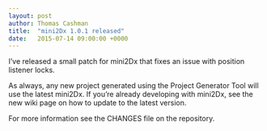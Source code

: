 ```yaml
---
layout: post
author: Thomas Cashman
title:  "mini2Dx 1.0.1 released"
date:   2015-07-14 09:00:00 +0000
---
```


I’ve released a small patch for mini2Dx that fixes an issue with position listener locks.
<!--more-->
As always, any new project generated using the Project Generator Tool will use the latest mini2Dx. If you’re already developing with mini2Dx, see the new wiki page on how to update to the latest version.

For more information see the CHANGES file on the repository.